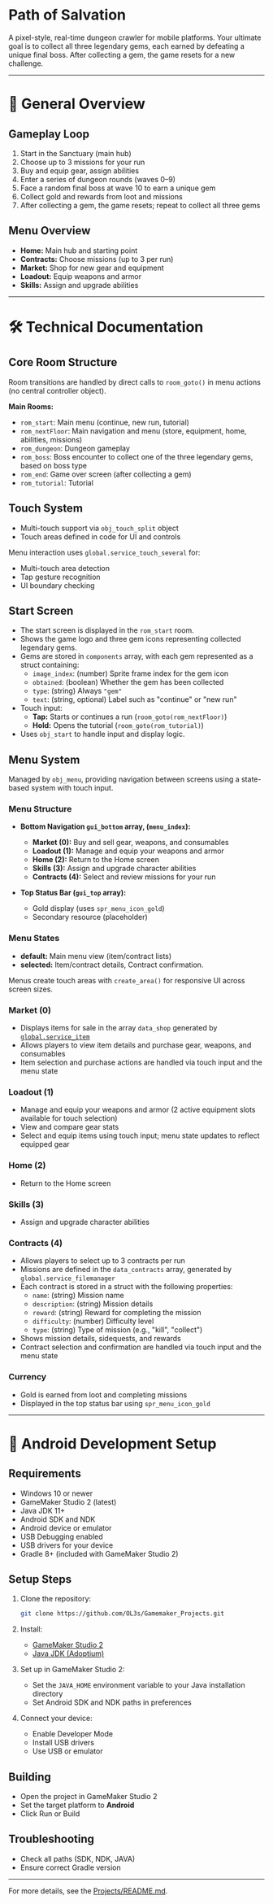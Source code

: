 # Path of Salvation

A pixel-style, real-time dungeon crawler for mobile platforms. Your ultimate goal is to collect all three legendary gems, each earned by defeating a unique final boss. After collecting a gem, the game resets for a new challenge.

---

# 📘 General Overview

## Gameplay Loop

1. Start in the Sanctuary (main hub)
2. Choose up to 3 missions for your run
3. Buy and equip gear, assign abilities
4. Enter a series of dungeon rounds (waves 0–9)
5. Face a random final boss at wave 10 to earn a unique gem
6. Collect gold and rewards from loot and missions
7. After collecting a gem, the game resets; repeat to collect all three gems

## Menu Overview

- **Home:** Main hub and starting point
- **Contracts:** Choose missions (up to 3 per run)
- **Market:** Shop for new gear and equipment
- **Loadout:** Equip weapons and armor
- **Skills:** Assign and upgrade abilities

---

# 🛠 Technical Documentation

## Core Room Structure

Room transitions are handled by direct calls to `room_goto()` in menu actions (no central controller object).

**Main Rooms:**
- `rom_start`: Main menu (continue, new run, tutorial)
- `rom_nextFloor`: Main navigation and menu (store, equipment, home, abilities, missions)
- `rom_dungeon`: Dungeon gameplay
- `rom_boss`: Boss encounter to collect one of the three legendary gems, based on boss type
- `rom_end`: Game over screen (after collecting a gem)
- `rom_tutorial`: Tutorial

## Touch System

- Multi-touch support via `obj_touch_split` object
- Touch areas defined in code for UI and controls

Menu interaction uses `global.service_touch_several` for:
- Multi-touch area detection
- Tap gesture recognition
- UI boundary checking

## Start Screen
- The start screen is displayed in the `rom_start` room.
- Shows the game logo and three gem icons representing collected legendary gems.
- Gems are stored in `components` array, with each gem represented as a struct containing:
  - `image_index`: (number) Sprite frame index for the gem icon
  - `obtained`: (boolean) Whether the gem has been collected
  - `type`: (string) Always `"gem"`
  - `text`: (string, optional) Label such as "continue" or "new run"
- Touch input:
  - **Tap:** Starts or continues a run (`room_goto(rom_nextFloor)`)
  - **Hold:** Opens the tutorial (`room_goto(rom_tutorial)`)
- Uses `obj_start` to handle input and display logic.

## Menu System

Managed by `obj_menu`, providing navigation between screens using a state-based system with touch input.

### Menu Structure

- **Bottom Navigation `gui_bottom` array, (`menu_index`):**
  - **Market (0):** Buy and sell gear, weapons, and consumables
  - **Loadout (1):** Manage and equip your weapons and armor
  - **Home (2):** Return to the Home screen
  - **Skills (3):** Assign and upgrade character abilities
  - **Contracts (4):** Select and review missions for your run

- **Top Status Bar (`gui_top` array):**
  - Gold display (uses `spr_menu_icon_gold`)
  - Secondary resource (placeholder)

### Menu States

- **default:** Main menu view (item/contract lists)
- **selected:** Item/contract details, Contract confirmation.

Menus create touch areas with `create_area()` for responsive UI across screen sizes.

### Market (0)
- Displays items for sale in the array `data_shop` generated by [`global.service_item`](../Mobile_Project/scripts/service_item/service_item.yy)
- Allows players to view item details and purchase gear, weapons, and consumables
- Item selection and purchase actions are handled via touch input and the menu state

### Loadout (1)
- Manage and equip your weapons and armor (2 active equipment slots available for touch selection)
- View and compare gear stats
- Select and equip items using touch input; menu state updates to reflect equipped gear

### Home (2)
- Return to the Home screen

### Skills (3)
- Assign and upgrade character abilities

### Contracts (4)
- Allows players to select up to 3 contracts per run
- Missions are defined in the `data_contracts` array, generated by `global.service_filemanager`
- Each contract is stored in a struct with the following properties:
  - `name`: (string) Mission name
  - `description`: (string) Mission details
  - `reward`: (string) Reward for completing the mission
  - `difficulty`: (number) Difficulty level
  - `type`: (string) Type of mission (e.g., "kill", "collect")
- Shows mission details, sidequests, and rewards
- Contract selection and confirmation are handled via touch input and the menu state

### Currency

- Gold is earned from loot and completing missions
- Displayed in the top status bar using `spr_menu_icon_gold`

---

# 📱 Android Development Setup

## Requirements

- Windows 10 or newer
- GameMaker Studio 2 (latest)
- Java JDK 11+
- Android SDK and NDK
- Android device or emulator
- USB Debugging enabled
- USB drivers for your device
- Gradle 8+ (included with GameMaker Studio 2)

## Setup Steps

1. Clone the repository:
   ```sh
   git clone https://github.com/OL3s/Gamemaker_Projects.git
   ```

2. Install:
   - [GameMaker Studio 2](https://www.yoyogames.com/get)
   - [Java JDK (Adoptium)](https://adoptium.net/)

3. Set up in GameMaker Studio 2:
   - Set the `JAVA_HOME` environment variable to your Java installation directory
   - Set Android SDK and NDK paths in preferences

4. Connect your device:
   - Enable Developer Mode
   - Install USB drivers
   - Use USB or emulator

## Building

- Open the project in GameMaker Studio 2
- Set the target platform to **Android**
- Click Run or Build

## Troubleshooting

- Check all paths (SDK, NDK, JAVA)
- Ensure correct Gradle version

---

For more details, see the [Projects/README.md](../README.md).